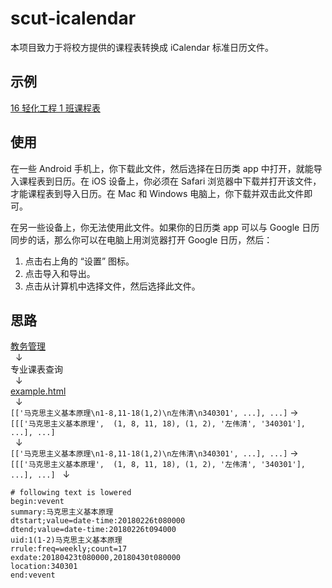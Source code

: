 # scut-icalendar

本项目致力于将校方提供的课程表转换成 iCalendar 标准日历文件。

## 示例

[16 轻化工程 1 班课程表](https://github.com/CourierKyn/scut-icalendar/releases/download/v0.1/default.ics)

## 使用

在一些 Android 手机上，你下载此文件，然后选择在日历类 app 中打开，就能导入课程表到日历。在 iOS 设备上，你必须在 Safari 浏览器中下载并打开该文件，才能课程表到导入日历。在 Mac 和 Windows 电脑上，你下载并双击此文件即可。

在另一些设备上，你无法使用此文件。如果你的日历类 app 可以与 Google 日历同步的话，那么你可以在电脑上用浏览器打开 Google 日历，然后：

1. 点击右上角的 “设置” 图标。
2. 点击导入和导出。
3. 点击从计算机中选择文件，然后选择此文件。

## 思路

[教务管理](http://xsweb.scuteo.com/default2.aspx)  
   ↓  
专业课表查询  
   ↓  
[example.html](https://github.com/CourierKyn/scut-icalendar/blob/master/example.html)  
   ↓  
`[['马克思主义基本原理\n1-8,11-18(1,2)\n左伟清\n340301', ...], ...]` → `[[['马克思主义基本原理',  (1, 8, 11, 18), (1, 2), '左伟清', '340301'], ...], ...]`  
   ↓  
`[['马克思主义基本原理\n1-8,11-18(1,2)\n左伟清\n340301', ...], ...]` → `[[['马克思主义基本原理',  (1, 8, 11, 18), (1, 2), '左伟清', '340301'], ...], ...]`
   ↓  
```
# following text is lowered
begin:vevent
summary:马克思主义基本原理
dtstart;value=date-time:20180226t080000
dtend;value=date-time:20180226t094000
uid:1(1-2)马克思主义基本原理
rrule:freq=weekly;count=17
exdate:20180423t080000,20180430t080000
location:340301
end:vevent
```
